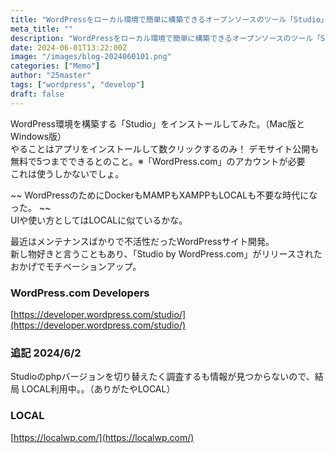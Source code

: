 ```yaml
---
title: "WordPressをローカル環境で簡単に構築できるオープンソースのツール「Studio」"
meta_title: ""
description: "WordPressをローカル環境で簡単に構築できるオープンソースのツール「Studio」の、Mac版とWindows版の両方を試す。"
date: 2024-06-01T13:22:00Z
image: "/images/blog-2024060101.png"
categories: ["Memo"]
author: "25master"
tags: ["wordpress", "develop"]
draft: false
---
```


WordPress環境を構築する「Studio」をインストールしてみた。（Mac版とWindows版）  
やることはアプリをインストールして数クリックするのみ！
デモサイト公開も無料で5つまでできるとのこと。※「WordPress.com」のアカウントが必要  
これは使うしかないでしょ。

~~ WordPressのためにDockerもMAMPもXAMPPもLOCALも不要な時代になった。 ~~  
UIや使い方としてはLOCALに似ているかな。

最近はメンテナンスばかりで不活性だったWordPressサイト開発。  
新し物好きと言うこともあり、「Studio by WordPress.com」がリリースされたおかげでモチベーションアップ。

### WordPress.com Developers

[https://developer.wordpress.com/studio/](https://developer.wordpress.com/studio/)

### 追記 2024/6/2

Studioのphpバージョンを切り替えたく調査するも情報が見つからないので、結局 LOCAL利用中。。（ありがたやLOCAL）

### LOCAL

[https://localwp.com/](https://localwp.com/)

